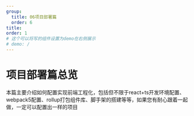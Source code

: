 ```yaml
---
group:
  title: 06项目部署篇
  order: 6
title: 
order: 1
# 这个可以将写的组件设置为demo在右侧展示
# demo: /
---
```


# 项目部署篇总览
本篇主要介绍如何配置实现前端工程化，包括但不限于react+ts开发环境配置、webpack5配置、rollup打包组件库、脚手架的搭建等等，如果您有耐心跟着一起做，一定可以配置出一样的项目


